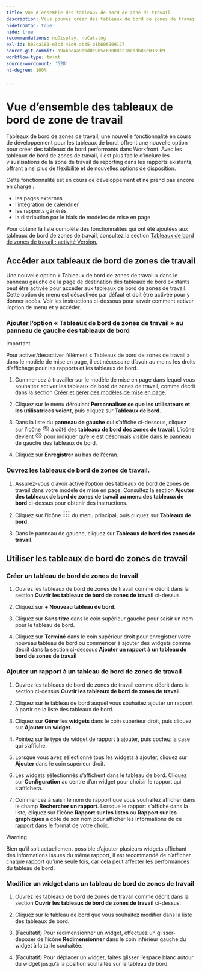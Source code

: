 ```yaml
---
title: Vue d’ensemble des tableaux de bord de zone de travail
description: Vous pouvez créer des tableaux de bord de zones de travail qui intègrent des visualisations de zones de travail de reporting dans des rapports traditionnels et offrent de nouvelles options de disposition.
hidefromtoc: true
hide: true
recommendations: noDisplay, noCatalog
exl-id: b02ca181-e3c3-41e9-ab45-b1b606909127
source-git-commit: a9abbeaa9abd0e905c60000a218eddb85d0389b9
workflow-type: tm+mt
source-wordcount: '628'
ht-degree: 100%

---
```


# Vue d’ensemble des tableaux de bord de zone de travail

<!-- This page is hidden as it is outdated, delete once full Canvas Dashboard docs are live-->
<!-- Audited: 12/2023 -->

Tableaux de bord de zones de travail, une nouvelle fonctionnalité en cours de développement pour les tableaux de bord, offrent une nouvelle option pour créer des tableaux de bord performants dans Workfront. Avec les tableaux de bord de zones de travail, il est plus facile d’inclure les visualisations de la zone de travail de reporting dans les rapports existants, offrant ainsi plus de flexibilité et de nouvelles options de disposition.

Cette fonctionnalité est en cours de développement et ne prend pas encore en charge :
* les pages externes
* l’intégration de calendrier
* les rapports générés
* la distribution par le biais de modèles de mise en page

Pour obtenir la liste complète des fonctionnalités qui ont été ajoutées aux tableaux de bord de zones de travail, consultez la section [Tableaux de bord de zones de travail : activité Version.](/help/quicksilver/product-announcements/betas/canvas-dashboards-beta/canvas-dashboards-release-activity.md)

## Accéder aux tableaux de bord de zones de travail

Une nouvelle option « Tableaux de bord de zones de travail » dans le panneau gauche de la page de destination des tableaux de bord existants peut être activée pour accéder aux tableaux de bord de zones de travail. Cette option de menu est désactivée par défaut et doit être activée pour y donner accès. Voir les instructions ci-dessous pour savoir comment activer l’option de menu et y accéder.

### Ajouter l’option « Tableaux de bord de zones de travail » au panneau de gauche des tableaux de bord

>[!IMPORTANT]
>
>Pour activer/désactiver l’élément « Tableaux de bord de zones de travail » dans le modèle de mise en page, il est nécessaire d’avoir au moins les droits d’affichage pour les rapports et les tableaux de bord.

1. Commencez à travailler sur le modèle de mise en page dans lequel vous souhaitez activer les tableaux de bord de zones de travail, comme décrit dans la section [Créer et gérer des modèles de mise en page](../../../administration-and-setup/customize-workfront/use-layout-templates/create-and-manage-layout-templates.md).

1. Cliquez sur le menu déroulant **Personnaliser ce que les utilisateurs et les utilisatrices voient**, puis cliquez sur **Tableaux de bord**.

1. Dans la liste du **panneau de gauche** qui s’affiche ci-dessous, cliquez sur l’icône ![](assets/delete-secondary-nav-item.png) à côté des **tableaux de bord des zones de travail**. L’icône devient ![](assets/add-secondary-nav-item.png) pour indiquer qu’elle est désormais visible dans le panneau de gauche des tableaux de bord.

1. Cliquez sur **Enregistrer** au bas de l’écran.

### Ouvrez les tableaux de bord de zones de travail.

1. Assurez-vous d’avoir activé l’option des tableaux de bord de zones de travail dans votre modèle de mise en page. Consultez la section **Ajouter des tableaux de bord de zones de travail au menu des tableaux de bord** ci-dessus pour obtenir des instructions.

1. Cliquez sur l’icône ![](assets/main-menu-icon.png) du menu principal, puis cliquez sur **Tableaux de bord**.

1. Dans le panneau de gauche, cliquez sur **Tableaux de bord des zones de travail**.

## Utiliser les tableaux de bord de zones de travail

### Créer un tableau de bord de zones de travail

1. Ouvrez les tableaux de bord de zones de travail comme décrit dans la section **Ouvrir les tableaux de bord de zones de travail** ci-dessus.

1. Cliquez sur **+ Nouveau tableau de bord.**

1. Cliquez sur **Sans titre** dans le coin supérieur gauche pour saisir un nom pour le tableau de bord.

1. Cliquez sur **Terminé** dans le coin supérieur droit pour enregistrer votre nouveau tableau de bord ou commencer à ajouter des widgets comme décrit dans la section ci-dessous **Ajouter un rapport à un tableau de bord de zones de travail** 

### Ajouter un rapport à un tableau de bord de zones de travail

1. Ouvrez les tableaux de bord de zones de travail comme décrit dans la section ci-dessus **Ouvrir les tableaux de bord de zones de travail**.

1. Cliquez sur le tableau de bord auquel vous souhaitez ajouter un rapport à partir de la liste des tableaux de bord.

1. Cliquez sur **Gérer les widgets** dans le coin supérieur droit, puis cliquez sur **Ajouter un widget**.

1. Pointez sur le type de widget de rapport à ajouter, puis cochez la case qui s’affiche.

1. Lorsque vous avez sélectionné tous les widgets à ajouter, cliquez sur **Ajouter** dans le coin supérieur droit.

1. Les widgets sélectionnés s’affichent dans le tableau de bord. Cliquez sur **Configuration** au centre d’un widget pour choisir le rapport qui s’affichera.

1. Commencez à saisir le nom du rapport que vous souhaitez afficher dans le champ **Rechercher un rapport**. Lorsque le rapport s’affiche dans la liste, cliquez sur l’icône **Rapport sur les listes** ou **Rapport sur les graphiques** à côté de son nom pour afficher les informations de ce rapport dans le format de votre choix.

>[!WARNING]
>
> Bien qu’il soit actuellement possible d’ajouter plusieurs widgets affichant des informations issues du même rapport, il est recommandé de n’afficher chaque rapport qu’une seule fois, car cela peut affecter les performances du tableau de bord.

### Modifier un widget dans un tableau de bord de zones de travail

1. Ouvrez les tableaux de bord de zones de travail comme décrit dans la section **Ouvrir les tableaux de bord de zones de travail** ci-dessus.

1. Cliquez sur le tableau de bord que vous souhaitez modifier dans la liste des tableaux de bord.

1. (Facultatif) Pour redimensionner un widget, effectuez un glisser-déposer de l’icône **Redimensionner** dans le coin inférieur gauche du widget à la taille souhaitée.

1. (Facultatif) Pour déplacer un widget, faites glisser l’espace blanc autour du widget jusqu’à la position souhaitée sur le tableau de bord.
